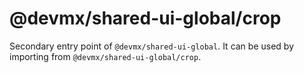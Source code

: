 # @devmx/shared-ui-global/crop

Secondary entry point of `@devmx/shared-ui-global`. It can be used by importing from `@devmx/shared-ui-global/crop`.
